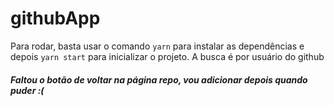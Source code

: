 # githubApp

Para rodar, basta usar o comando `yarn` para instalar as dependências e depois `yarn start` para inicializar o projeto.
A busca é por usuário do github

##### Faltou o botão de voltar na página repo, vou adicionar depois quando puder :(
